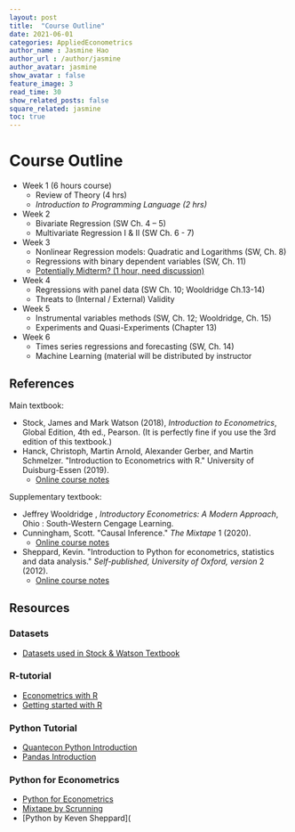 ```yaml
---
layout: post
title:  "Course Outline"
date: 2021-06-01
categories: AppliedEconometrics
author_name : Jasmine Hao
author_url : /author/jasmine
author_avatar: jasmine
show_avatar : false
feature_image: 3
read_time: 30
show_related_posts: false
square_related: jasmine
toc: true
---
```

#  **Course Outline**


* Week 1 (6 hours course)
  * Review of Theory (4 hrs)
  * *Introduction to Programming Language (2 hrs)*
* Week 2
  * Bivariate Regression (SW Ch. 4 – 5) 
  * Multivariate Regression I & II (SW Ch. 6 - 7)
* Week 3
  * Nonlinear Regression models: Quadratic and Logarithms (SW, Ch. 8) 
  * Regressions with binary dependent variables (SW, Ch. 11) 
  * <u>Potentially Midterm? (1 hour, need discussion)</u>
* Week 4
  * Regressions with panel data (SW Ch. 10; Wooldridge Ch.13-14) 
  * Threats to (Internal / External) Validity 
* Week 5
  * Instrumental variables methods (SW, Ch. 12; Wooldridge, Ch. 15)
  * Experiments and Quasi-Experiments (Chapter 13)
* Week 6
  * Times series regressions and forecasting (SW, Ch. 14)
  * Machine Learning (material will be distributed by instructor

## References

 Main textbook:

 * Stock, James and Mark Watson (2018), *Introduction to* *Econometrics*, Global Edition, 4th ed., Pearson. (It is perfectly fine if you use the 3rd edition of this textbook.)
 * Hanck, Christoph, Martin Arnold, Alexander Gerber, and Martin Schmelzer. "Introduction to Econometrics with R." University of Duisburg-Essen (2019).
   * [Online course notes](https://www.econometrics-with-r.org/)

 Supplementary textbook:  

 * Jeffrey Wooldridge , *Introductory Econometrics: A Modern Approach*, Ohio : South-Western Cengage Learning.  
 * Cunningham, Scott. "Causal Inference." *The Mixtape* 1 (2020).  
   * [Online course notes](https://mixtape.scunning.com/index.html)
 * Sheppard, Kevin. "Introduction to Python for econometrics, statistics and data analysis." *Self-published, University of Oxford, version* 2 (2012).  
   * [Online course notes](https://www.kevinsheppard.com/teaching/python/notes/#notes)

## Resources

### Datasets

* [Datasets used in Stock & Watson Textbook](http://fmwww.bc.edu/ec-p/data/stockwatson/datasets.list.html)

### R-tutorial

* [Econometrics with R](https://www.econometrics-with-r.org)
* [Getting started with R](https://cengel.github.io/R-intro/gettingstarted.html)

### Python  Tutorial

* [Quantecon Python Introduction](https://python.quantecon.org/intro.html)
* [Pandas Introduction](https://pandas.pydata.org/pandas-docs/stable/getting_started/10min.html)

### Python for Econometrics

* [Python for Econometrics](https://scholar.harvard.edu/files/ambell/files/python_for_economists.pdf)
* [Mixtape by Scrunning](https://mixtape.scunning.com/)
* [Python by Keven Sheppard](